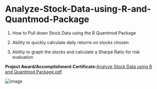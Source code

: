 # Analyze-Stock-Data-using-R-and-Quantmod-Package

1. How to Pull down Stock Data using the R Quantmod Package

2. Ability to quickly calculate daily returns on stocks chosen

3. Ability to graph the stocks and calculate a Sharpe Ratio for risk evaluation




**Project Award/Accomplishment Certificate:**[Analyze Stock Data using R and Quantmod Package.pdf](https://github.com/Pikachu0405/Analyze-Stock-Data-using-R-and-Quantmod-Package/files/7636296/Analyze.Stock.Data.using.R.and.Quantmod.Package.pdf)

![image](https://user-images.githubusercontent.com/93926742/144292314-2e6d4d2f-6b11-4960-aeb5-50b1189e524b.png)
